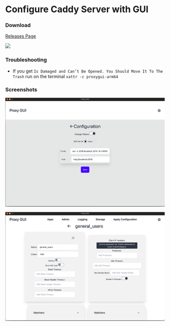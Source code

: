 # Configure Caddy Server with GUI

### Download
[Releases Page](https://github.com/Gjergj/proxy_gui/releases)

![](assets/0616.gif)

### Troubleshooting

* If you get `Is Damaged and Can’t Be Opened. You Should Move It To The Trash` run on the terminal `xattr -c proxygui-arm64`

### Screenshots
![Configuration](assets/configuration.png)

![HTTP Apps Configuration](assets/httpappconfiguration.png)
